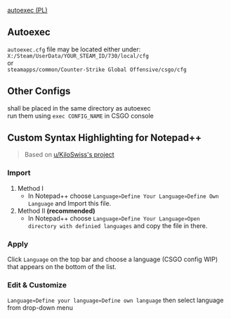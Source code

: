 [autoexec (PL)](https://sniper13.pl/csgo-config/)

## Autoexec
`autoexec.cfg` file may be located either under:   `X:/Steam/UserData/YOUR_STEAM_ID/730/local/cfg`  
or  
`steamapps/common/Counter-Strike Global Offensive/csgo/cfg`

## Other Configs
shall be placed in the same directory as autoexec  
run them using `exec CONFIG_NAME` in CSGO console

## Custom Syntax Highlighting for Notepad++  
> Based on [u/KiloSwiss's project](https://www.reddit.com/r/CounterStrikeBinds/comments/7tm58h/tool_custom_csgo_config_language_for_notepad/)

### Import
1) Method I
	+ In Notepad++ choose `Language»Define Your Language»Define Own Language` and Import this file.
2) Method II **(recommended)**
	+ In Notepad++ choose `Language»Define Your Language»Open directory with definied languages` and copy the file in there.

### Apply
Click `Language` on the top bar and choose a language (CSGO config WIP) that appears on the bottom of the list.

### Edit & Customize
`Language»Define your language»Define own language` then select language from drop-down menu
